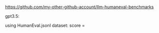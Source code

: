https://github.com/my-other-github-account/llm-humaneval-benchmarks

gpt3.5:

using HumanEval.jsonl dataset: score = 
